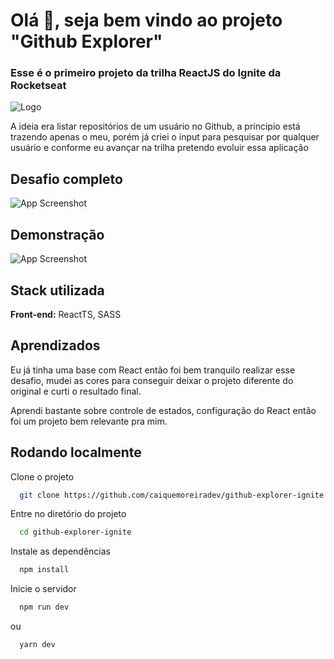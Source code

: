 
# Olá 👋, seja bem vindo ao projeto "Github Explorer"

### Esse é o primeiro projeto da trilha ReactJS do Ignite da Rocketseat

![Logo](https://repository-images.githubusercontent.com/344824358/0ff8ac80-8026-11eb-8ed1-e8b77764fbcd)

A ideia era listar repositórios de um usuário no Github, a príncipio está trazendo apenas o meu, porém já criei o input para pesquisar por qualquer usuário e conforme eu avançar na trilha pretendo evoluir essa aplicação
## Desafio completo

![App Screenshot](https://uploaddeimagens.com.br/images/003/710/115/full/github-explorer.png?1644237373)


## Demonstração

![App Screenshot](https://gfycat.com/insecurelamejunco)


## Stack utilizada

**Front-end:** ReactTS, SASS



## Aprendizados

Eu já tinha uma base com React então foi bem tranquilo realizar esse desafio, mudei as cores para conseguir deixar o projeto diferente do original e curti o resultado final.

Aprendi bastante sobre controle de estados, configuração do React então foi um projeto bem relevante pra mim.

## Rodando localmente

Clone o projeto

```bash
  git clone https://github.com/caiquemoreiradev/github-explorer-ignite.git
```

Entre no diretório do projeto

```bash
  cd github-explorer-ignite
```

Instale as dependências

```bash
  npm install
```

Inicie o servidor

```bash
  npm run dev
```

ou 

```bash
  yarn dev
```


